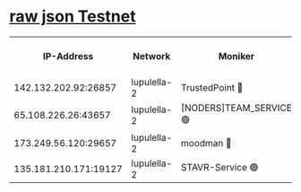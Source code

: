 [raw json Testnet](https://rpc-check.jaclalt.stavr.tech/jaclalt/rpc-jaclalt-result.json)
=

<table><tr><th>IP-Address</th><th>Network</th><th>Moniker</th><th>Latest Block Height</th><th>Earliest Block Height</th><th>Catching Up</th><th>Tx Index</th><th>Voting Power</th><th>Scan Time</th></tr><tr><td>142.132.202.92:26857</td><td>lupulella-2</td><td>TrustedPoint 🔴</td><td>6666120</td><td>6282001</td><td>False</td><td>off</td><td>5</td><td>2024-02-14T16:17:30.497917377UTC</td></tr><tr><td>65.108.226.26:43657</td><td>lupulella-2</td><td>[NODERS]TEAM_SERVICE 🟢</td><td>6666121</td><td>6282001</td><td>False</td><td>on</td><td>0</td><td>2024-02-14T16:17:30.868423820UTC</td></tr><tr><td>173.249.56.120:29657</td><td>lupulella-2</td><td>moodman 🔴</td><td>6666120</td><td>6566120</td><td>False</td><td>off</td><td>940134</td><td>2024-02-14T16:17:30.264234443UTC</td></tr><tr><td>135.181.210.171:19127</td><td>lupulella-2</td><td>STAVR-Service 🟢</td><td>6666119</td><td>6663001</td><td>False</td><td>on</td><td>0</td><td>2024-02-14T16:17:21.722427178UTC</td></tr></table>
